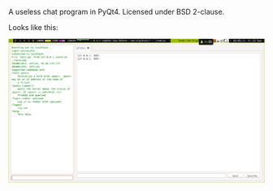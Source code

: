 A useless chat program in PyQt4. Licensed under BSD 2-clause.

Looks like this:

![screenshot](./screenshot.png)
